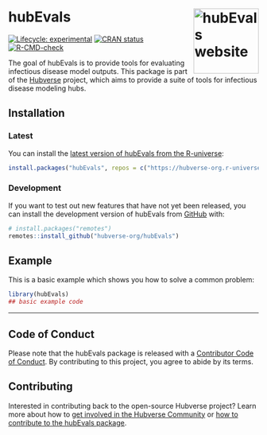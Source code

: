 
<!-- README.md is generated from README.Rmd. Please edit that file -->

# hubEvals <a href="https://hubverse-org.github.io/hubEvals/"><img src="man/figures/logo.svg" align="right" height="131" alt="hubEvals website" /></a>

<!-- badges: start -->

[![Lifecycle:
experimental](https://img.shields.io/badge/lifecycle-experimental-orange.svg)](https://lifecycle.r-lib.org/articles/stages.html#experimental)
[![CRAN
status](https://www.r-pkg.org/badges/version/hubEvals)](https://CRAN.R-project.org/package=hubEvals)
[![R-CMD-check](https://github.com/hubverse-org/hubEvals/actions/workflows/R-CMD-check.yaml/badge.svg)](https://github.com/hubverse-org/hubEvals/actions/workflows/R-CMD-check.yaml)

<!-- badges: end -->

The goal of hubEvals is to provide tools for evaluating infectious
disease model outputs. This package is part of the
[Hubverse](https://hubverse.org) project, which aims to provide a suite
of tools for infectious disease modeling hubs.

## Installation

### Latest

You can install the [latest version of hubEvals from the
R-universe](https://hubverse-org.r-universe.dev/hubAdmin):

``` r
install.packages("hubEvals", repos = c("https://hubverse-org.r-universe.dev", "https://cloud.r-project.org"))
```

### Development

If you want to test out new features that have not yet been released,
you can install the development version of hubEvals from
[GitHub](https://github.com/) with:

``` r
# install.packages("remotes")
remotes::install_github("hubverse-org/hubEvals")
```

## Example

This is a basic example which shows you how to solve a common problem:

``` r
library(hubEvals)
## basic example code
```

------------------------------------------------------------------------

## Code of Conduct

Please note that the hubEvals package is released with a [Contributor
Code of Conduct](.github/CODE_OF_CONDUCT.md). By contributing to this
project, you agree to abide by its terms.

## Contributing

Interested in contributing back to the open-source Hubverse project?
Learn more about how to [get involved in the Hubverse
Community](https://hubverse.io/en/latest/overview/contribute.html) or
[how to contribute to the hubEvals package](.github/CONTRIBUTING.md).
